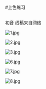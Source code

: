#上色练习

##
初音
线稿来自网络

![1.jpg](https://ooo.0o0.ooo/2015/12/03/566110ca5bcd6.jpg)

![2.jpg](https://ooo.0o0.ooo/2015/12/03/566110cae1f08.jpg)

![3.jpg](https://ooo.0o0.ooo/2015/12/03/566110cae34d9.jpg)

![6.jpg](https://ooo.0o0.ooo/2015/12/03/566110cae8681.jpg)

![7.jpg](https://ooo.0o0.ooo/2015/12/03/566110cae9a0a.jpg)

![8.jpg](https://ooo.0o0.ooo/2015/12/03/5661110b4de5b.jpg)